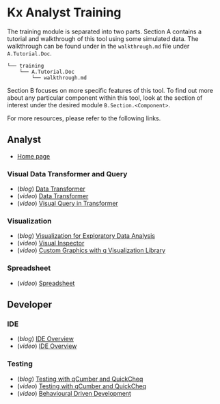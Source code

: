 Kx Analyst Training
===================

The training module is separated into two parts. Section A contains a tutorial and
walkthrough of this tool using some simulated data. The walkthrough can be found
under in the `walkthrough.md` file under `A.Tutorial.Doc`.

    └── training
        └── A.Tutorial.Doc
            └── walkthrough.md
            
Section B focuses on more specific features of this tool. To find out more about
any particular component within this tool, look at the section of interest under 
the desired module `B.Section.<Component>`.

For more resources, please refer to the following links.

Analyst
-------

- [Home page](https://kx.com/solutions/the-enterprise/analyst/)

### Visual Data Transformer and Query


- (*blog*) [Data Transformer](https://kx.com/blog/kx-product-insights-modern-data-preparation-etl-in-analyst-for-kx/)
- (*video*) [Data Transformer](https://vimeo.com/183895691)
- (*video*) [Visual Query in Transformer](https://vimeo.com/184708019)

### Visualization

- (*blog*) [Visualization for Exploratory Data Analysis](https://kx.com/blog/kx-product-insights-visualization-for-exploratory-data-analysis-eda/)
- (*video*) [Visual Inspector](https://vimeo.com/183886181)
- (*video*) [Custom Graphics with q Visualization Library](https://vimeo.com/212133060)

### Spreadsheet

- (*video*) [Spreadsheet](https://vimeo.com/183891867)


Developer
---------

### IDE

- (*blog*) [IDE Overview](https://kx.com/blog/kx-product-insights-analyst-for-kx-ide/)
- (*video*) [IDE Overview](https://vimeo.com/239703330)

### Testing

- (*blog*) [Testing with qCumber and QuickCheq](https://kx.com/blog/kx-product-insights-testing-using-analyst-for-kx/)
- (*video*) [Testing with qCumber and QuickCheq](https://vimeo.com/221903630)
- (*video*) [Behavioural Driven Development](https://vimeo.com/183916767)

